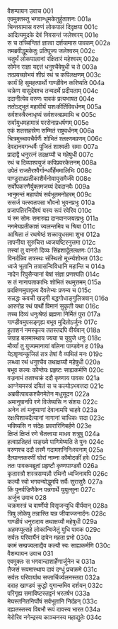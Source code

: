 वैशम्पायन उवाच	001  
एवमुक्तस्तु भगवान्धूमकेतुर्हुताशनः	001a  
चिन्तयामास वरुणं लोकपालं दिदृक्षया	001c  
आदित्यमुदके देवं निवसन्तं जलेश्वरम्	001e  
स च तच्चिन्तितं ज्ञात्वा दर्शयामास पावकम्	002a  
तमब्रवीद्धूमकेतुः प्रतिपूज्य जलेश्वरम्	002c  
चतुर्थं लोकपालानां रक्षितारं महेश्वरम्	002e  
सोमेन राज्ञा यद्दत्तं धनुश्चैवेषुधी च ते	003a  
तत्प्रयच्छोभयं शीघ्रं रथं च कपिलक्षणम्	003c  
कार्यं हि सुमहत्पार्थो गाण्डीवेन करिष्यति	004a  
चक्रेण वासुदेवश्च तन्मदर्थे प्रदीयताम्	004c  
ददानीत्येव वरुणः पावकं प्रत्यभाषत	004e  
ततोऽद्भुतं महावीर्यं यशःकीर्तिविवर्धनम्	005a  
सर्वशस्त्रैरनाधृष्यं सर्वशस्त्रप्रमाथि च	005c  
सर्वायुधमहामात्रं परसेनाप्रधर्षणम्	005e  
एकं शतसहस्रेण सम्मितं राष्ट्रवर्धनम्	006a  
चित्रमुच्चावचैर्वर्णैः शोभितं श्लक्ष्णमव्रणम्	006c  
देवदानवगन्धर्वैः पूजितं शाश्वतीः समाः	007a  
प्रादाद्वै धनुरत्नं तदक्षय्यौ च महेषुधी	007c  
रथं च दिव्याश्वयुजं कपिप्रवरकेतनम्	008a  
उपेतं राजतैरश्वैर्गान्धर्वैर्हेममालिभिः	008c  
पाण्डुराभ्रप्रतीकाशैर्मनोवायुसमैर्जवे	008e  
सर्वोपकरणैर्युक्तमजय्यं देवदानवैः	009a  
भानुमन्तं महाघोषं सर्वभूतमनोहरम्	009c  
ससर्ज यत्स्वतपसा भौवनो भुवनप्रभुः	010a  
प्रजापतिरनिर्देश्यं यस्य रूपं रवेरिव	010c  
यं स्म सोमः समारुह्य दानवानजयत्प्रभुः	011a  
नगमेघप्रतीकाशं ज्वलन्तमिव च श्रिया	011c  
आश्रिता तं रथश्रेष्ठं शक्रायुधसमा शुभा	012a  
तापनीया सुरुचिरा ध्वजयष्टिरनुत्तमा	012c  
तस्यां तु वानरो दिव्यः सिंहशार्दूललक्षणः	013a  
विनर्दन्निव तत्रस्थः संस्थितो मूर्ध्न्यशोभत	013c  
ध्वजे भूतानि तत्रासन्विविधानि महान्ति च	014a  
नादेन रिपुसैन्यानां येषां संज्ञा प्रणश्यति	014c  
स तं नानापताकाभिः शोभितं रथमुत्तमम्	015a  
प्रदक्षिणमुपावृत्य दैवतेभ्यः प्रणम्य च	015c  
सन्नद्धः कवची खड्गी बद्धगोधाङ्गुलित्रवान्	016a  
आरुरोह रथं पार्थो विमानं सुकृती यथा	016c  
तच्च दिव्यं धनुःश्रेष्ठं ब्रह्मणा निर्मितं पुरा	017a  
गाण्डीवमुपसङ्गृह्य बभूव मुदितोऽर्जुनः	017c  
हुताशनं नमस्कृत्य ततस्तदपि वीर्यवान्	018a  
जग्राह बलमास्थाय ज्यया च युयुजे धनुः	018c  
मौर्व्यां तु युज्यमानायां बलिना पाण्डवेन ह	019a  
येऽशृण्वन्कूजितं तत्र तेषां वै व्यथितं मनः	019c  
लब्ध्वा रथं धनुश्चैव तथाक्षय्यौ महेषुधी	020a  
बभूव कल्यः कौन्तेयः प्रहृष्टः साह्यकर्मणि	020c  
वज्रनाभं ततश्चक्रं ददौ कृष्णाय पावकः	021a  
आग्नेयमस्त्रं दयितं स च कल्योऽभवत्तदा	021c  
अब्रवीत्पावकश्चैनमेतेन मधुसूदन	022a  
अमानुषानपि रणे विजेष्यसि न संशयः	022c  
अनेन त्वं मनुष्याणां देवानामपि चाहवे	023a  
रक्षःपिशाचदैत्यानां नागानां चाधिकः सदा	023c  
भविष्यसि न संदेहः प्रवरारिनिबर्हणे	023e  
क्षिप्तं क्षिप्तं रणे चैतत्त्वया माधव शत्रुषु	024a  
हत्वाप्रतिहतं सङ्ख्ये पाणिमेष्यति ते पुनः	024c  
वरुणश्च ददौ तस्मै गदामशनिनिःस्वनाम्	025a  
दैत्यान्तकरणीं घोरां नाम्ना कौमोदकीं हरेः	025c  
ततः पावकमब्रूतां प्रहृष्टौ कृष्णपाण्डवौ	026a  
कृतास्त्रौ शस्त्रसम्पन्नौ रथिनौ ध्वजिनावपि	026c  
कल्यौ स्वो भगवन्योद्धुमपि सर्वैः सुरासुरैः	027a  
किं पुनर्वज्रिणैकेन पन्नगार्थे युयुत्सुना	027c  
अर्जुन उवाच	028  
चक्रमस्त्रं च वार्ष्णेयो विसृजन्युधि वीर्यवान्	028a  
त्रिषु लोकेषु तन्नास्ति यन्न जीयाज्जनार्दनः	028c  
गाण्डीवं धनुरादाय तथाक्षय्यौ महेषुधी	029a  
अहमप्युत्सहे लोकान्विजेतुं युधि पावक	029c  
सर्वतः परिवार्यैनं दावेन महता प्रभो	030a  
कामं सम्प्रज्वलाद्यैव कल्यौ स्वः साह्यकर्मणि	030c  
वैशम्पायन उवाच	031  
एवमुक्तः स भगवान्दाशार्हेणार्जुनेन च	031a  
तैजसं रूपमास्थाय दावं दग्धुं प्रचक्रमे	031c  
सर्वतः परिवार्याथ सप्तार्चिर्ज्वलनस्तदा	032a  
ददाह खाण्डवं क्रुद्धो युगान्तमिव दर्शयन्	032c  
परिगृह्य समाविष्टस्तद्वनं भरतर्षभ	033a  
मेघस्तनितनिर्घोषं सर्वभूतानि निर्दहन्	033c  
दह्यतस्तस्य विबभौ रूपं दावस्य भारत	034a  
मेरोरिव नगेन्द्रस्य काञ्चनस्य महाद्युतेः	034c  
